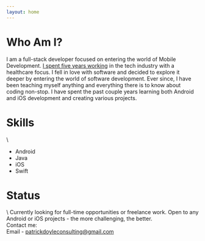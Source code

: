 ```yaml
---
layout: home
---
```

# Who Am I?

I am a full-stack developer focused on entering the world of Mobile Development. [I spent five years working](https://www.linkedin.com/in/patricktdoyle/) in the tech industry with a healthcare focus. I fell in love with software and decided to explore it deeper by entering the world of software development.  Ever since, I have been teaching myself anything and everything there is to know about coding non-stop.  I have spent the past couple years learning both Android and iOS development and creating various projects.

# Skills
\\
- Android  
- Java  
- iOS  
- Swift   



# Status
\\
Currently looking for full-time opportunities or freelance work.  Open to any Android or iOS projects - the more challenging, the better.  
Contact me:  
Email - patrickdoyleconsulting@gmail.com  

